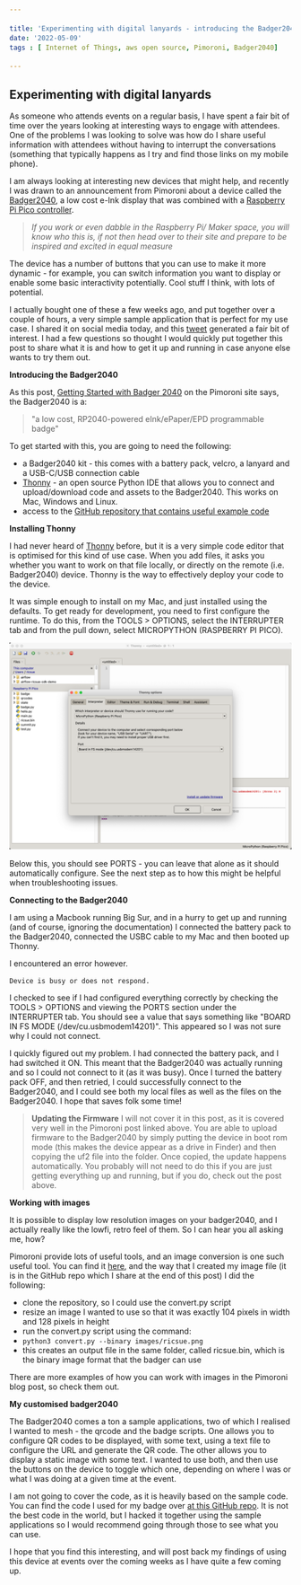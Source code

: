 ```yaml
---

title: 'Experimenting with digital lanyards - introducing the Badger2040'
date: '2022-05-09'
tags : [ Internet of Things, aws open source, Pimoroni, Badger2040]

---
```


## Experimenting with digital lanyards

As someone who attends events on a regular basis, I have spent a fair bit of time over the years looking at interesting ways to engage with attendees. One of the problems I was looking to solve was how do I share useful information with attendees without having to interrupt the conversations (something that typically happens as I try and find those links on my mobile phone). 

I am always looking at interesting new devices that might help, and recently I was drawn to an announcement from Pimoroni about a device called the [Badger2040](https://aws-oss.beachgeek.co.uk/1o1), a low cost e-Ink display that was combined with a [Raspberry Pi Pico controller](https://aws-oss.beachgeek.co.uk/1o2).

> *If you work or even dabble in the Raspberry Pi/ Maker space, you will know who this is, if not then head over to their site and prepare to be inspired and excited in equal measure*

The device has a number of buttons that you can use to make it more dynamic - for example, you can switch information you want to display or enable some basic interactivity potentially. Cool stuff I think, with lots of potential. 

I actually bought one of these a few weeks ago, and put together over a couple of hours, a very simple sample application that is perfect for my use case. I shared it on social media today, and this [tweet](https://twitter.com/094459/status/1523574076199305217) generated a fair bit of interest. I had a few questions so thought I would quickly put together this post to share what it is and how to get it up and running in case anyone else wants to try them out.

**Introducing the Badger2040**

As this post, [Getting Started with Badger 2040](https://aws-oss.beachgeek.co.uk/1o1) on the Pimoroni site says, the Badger2040 is a:

> "a low cost, RP2040-powered eInk/ePaper/EPD programmable badge"
> 

To get started with this, you are going to need the following:

* a Badger2040 kit - this comes with a battery pack, velcro, a lanyard and a USB-C/USB connection cable
* [Thonny](https://aws-oss.beachgeek.co.uk/1o4) - an open source Python IDE that allows you to connect and upload/download code and assets to the Badger2040. This works on Mac, Windows and Linux.
* access to the [GitHub repository that contains useful example code](https://aws-oss.beachgeek.co.uk/1o3)

**Installing Thonny**

I had never heard of [Thonny](https://aws-oss.beachgeek.co.uk/1o4) before, but it is a very simple code editor that is optimised for this kind of use case. When you add files, it asks you whether you want to work on that file locally, or directly on the remote (i.e. Badger2040) device. Thonny is the way to effectively deploy your code to the device.

It was simple enough to install on my Mac, and just installed using the defaults. To get ready for development, you need to first configure the runtime. To do this, from the TOOLS > OPTIONS, select the INTERRUPTER tab and from the pull down, select MICROPYTHON (RASPBERRY PI PICO).

![screen shot of thonny configuring the interpreter](https://github.com/094459/badger2040/blob/main/images/thonny-1.png?raw=true)

Below this, you should see PORTS - you can leave that alone as it should automatically configure. See the next step as to how this might be helpful when troubleshooting issues.

**Connecting to the Badger2040**

I am using a Macbook running Big Sur, and in a hurry to get up and running (and of course, ignoring the documentation) I connected the battery pack to the Badger2040, connected the USBC cable to my Mac and then booted up Thonny. 

I encountered an error however.

```
Device is busy or does not respond.
```

I checked to see if I had configured everything correctly by checking the TOOLS > OPTIONS and viewing the PORTS section under the INTERRUPTER tab. You should see a value that says something like "BOARD IN FS MODE (/dev/cu.usbmodem14201)". This appeared so I was not sure why I could not connect.

I quickly figured out my problem. I had connected the battery pack, and I had switched it ON. This meant that the Badger2040 was actually running and so I could not connect to it (as it was busy). Once I turned the battery pack OFF, and then retried, I could successfully connect to the Badger2040, and I could see both my local files as well as the files on the Badger2040. I hope that saves folk some time!

> **Updating the Firmware**
> I will not cover it in this post, as it is covered very well in the Pimoroni post linked above. You are able to upload firmware to the Badger2040 by simply putting the device in boot rom mode (this makes the device appear as a drive in Finder) and then copying the uf2 file into the folder. Once copied, the update happens automatically. You probably will not need to do this if you are just getting everything up and running, but if you do, check out the post above.
> 

**Working with images**

It is possible to display low resolution images on your badger2040, and I actually really like the lowfi, retro feel of them. So I can hear you all asking me, how?

Pimoroni provide lots of useful tools, and an image conversion is one such useful tool. You can find it [here](https://github.com/pimoroni/pimoroni-pico/tree/main/examples/badger2040), and the way that I created my image file (it is in the GitHub repo which I share at the end of this post) I did the following:

* clone the repository, so I could use the convert.py script
* resize an image I wanted to use so that it was exactly 104 pixels in width and 128 pixels in height
* run the convert.py script using the command:
* ``` python3 convert.py --binary images/ricsue.png ``` 
* this creates an output file in the same folder, called ricsue.bin, which is the binary image format that the badger can use

There are more examples of how you can work with images in the Pimoroni blog post, so check them out.

**My customised badger2040**

The Badger2040 comes a ton a sample applications, two of which I realised I wanted to mesh - the qrcode and the badge scripts. One allows you to configure QR codes to be displayed, with some text, using a text file to configure the URL and generate the QR code. The other allows you to display a static image with some text. I wanted to use both, and then use the buttons on the device to toggle which one, depending on where I was or what I was doing at a given time at the event.

I am not going to cover the code, as it is heavily based on the sample code. You can find the code I used for my badge over [at this GitHub repo](https://github.com/094459/badger2040). It is not the best code in the world, but I hacked it together using the sample applications so I would recommend going through those to see what you can use.

I hope that you find this interesting, and will post back my findings of using this device at events over the coming weeks as I have quite a few coming up.